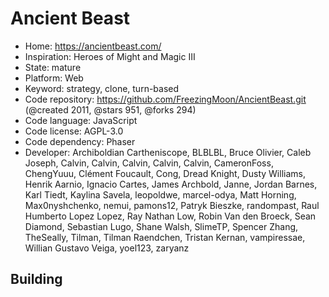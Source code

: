# Ancient Beast

- Home: https://ancientbeast.com/
- Inspiration: Heroes of Might and Magic III
- State: mature
- Platform: Web
- Keyword: strategy, clone, turn-based
- Code repository: https://github.com/FreezingMoon/AncientBeast.git (@created 2011, @stars 951, @forks 294)
- Code language: JavaScript
- Code license: AGPL-3.0
- Code dependency: Phaser
- Developer: Archiboldian Cartheniscope, BLBLBL, Bruce Olivier, Caleb Joseph, Calvin, Calvin, Calvin, Calvin, Calvin, CameronFoss, ChengYuuu, Clément Foucault, Cong, Dread Knight, Dusty Williams, Henrik Aarnio, Ignacio Cartes, James Archbold, Janne, Jordan Barnes, Karl Tiedt, Kaylina Savela, leopoldwe, marcel-odya, Matt Horning, Max0nyshchenko, nemui, pamons12, Patryk Bieszke, randompast, Raul Humberto Lopez Lopez, Ray Nathan Low, Robin Van den Broeck, Sean Diamond, Sebastian Lugo, Shane Walsh, SlimeTP, Spencer Zhang, TheSeally, Tilman, Tilman Raendchen, Tristan Kernan, vampiressae, Willian Gustavo Veiga, yoel123, zaryanz

## Building
